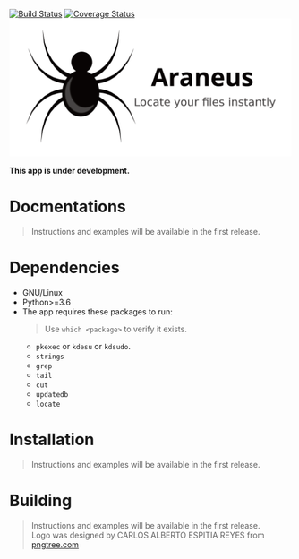 [![Build Status](https://travis-ci.org/akkk33/araneus.svg?branch=master)](https://travis-ci.org/akkk33/araneus)
[![Coverage Status](https://coveralls.io/repos/github/akkk33/araneus/badge.svg?branch=master)](https://coveralls.io/github/akkk33/araneus?branch=master)
![Logo](Araneus/UI/icons/banner.png)

**This app is under development.**

# Docmentations

> Instructions and examples will be available in the first release.

# Dependencies

- GNU/Linux
- Python>=3.6
- The app requires these packages to run:
  > Use `which <package>` to verify it exists.
  - `pkexec` or `kdesu` or `kdsudo`.
  - `strings`
  - `grep`
  - `tail`
  - `cut`
  - `updatedb`
  - `locate`

# Installation

> Instructions and examples will be available in the first release.

# Building

> Instructions and examples will be available in the first release.<br>
>Logo was designed by CARLOS ALBERTO ESPITIA REYES from [pngtree.com](https://pngtree.com/freepng/vector-cartoon-black-spider_2441240.html)
